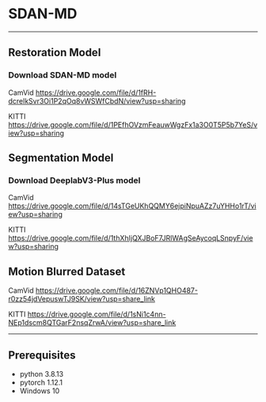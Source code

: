 
# SDAN-MD
-----------------------------------------------------------------------------------------------------------------------------

## Restoration Model

### Download SDAN-MD model

CamVid      https://drive.google.com/file/d/1fRH-dcrelkSvr3Oi1P2qOq8vWSWfCbdN/view?usp=sharing

KITTI       https://drive.google.com/file/d/1PEfhOVzmFeauwWgzFx1a3O0T5P5b7YeS/view?usp=sharing  
  


## Segmentation Model

### Download DeeplabV3-Plus model

CamVid      https://drive.google.com/file/d/14sTGeUKhQQMY6ejpiNpuAZz7uYHHo1rT/view?usp=sharing

KITTI       https://drive.google.com/file/d/1thXhIjQXJBoF7JRlWAgSeAycoqLSnpyF/view?usp=sharing  
  

          
            
## Motion Blurred Dataset

CamVid      https://drive.google.com/file/d/16ZNVp1QHO487-r0zz54jdVepuswTJ9SK/view?usp=share_link

KITTI       https://drive.google.com/file/d/1sNi1c4nn-NEp1dscm8QTGarF2nsqZrwA/view?usp=share_link

-----------------------------------------------------------------------------------------------------------------------------

## Prerequisites

- python 3.8.13 
- pytorch 1.12.1
- Windows 10

